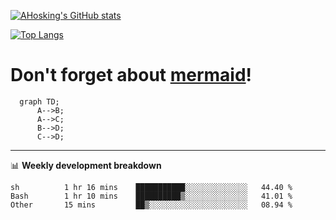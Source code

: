 [![AHosking's GitHub stats](https://github-readme-stats.vercel.app/api?username=ahosking&count_private=true&show_icons=true&theme=onedark&hide_rank=true&include_all_commits=true)](https://github.com/ahosking)

[![Top Langs](https://github-readme-stats.vercel.app/api/top-langs/?username=ahosking&layout=compact&theme=onedark)](https://github.com/ahosking)


# Don't forget about [mermaid](https://github.blog/2022-02-14-include-diagrams-markdown-files-mermaid/)!

```mermaid
  graph TD;
      A-->B;
      A-->C;
      B-->D;
      C-->D;
```
-------

📊 **Weekly development breakdown**

<!--START_SECTION:waka-->

```text
sh          1 hr 16 mins    ███████████░░░░░░░░░░░░░░   44.40 %
Bash        1 hr 10 mins    ██████████▒░░░░░░░░░░░░░░   41.01 %
Other       15 mins         ██▒░░░░░░░░░░░░░░░░░░░░░░   08.94 %
```

<!--END_SECTION:waka-->
